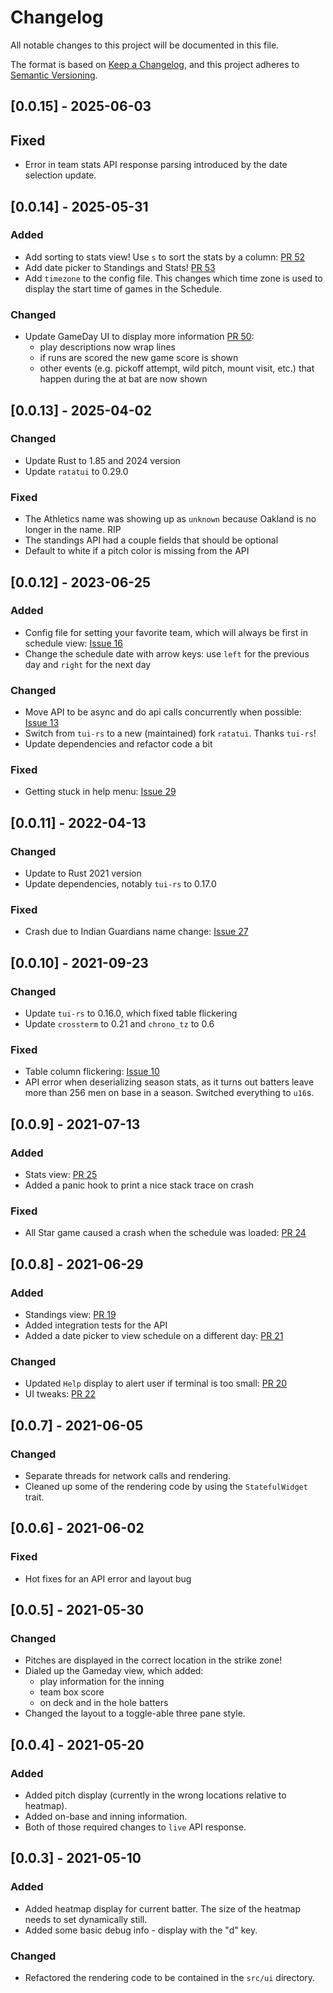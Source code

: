 # Changelog

All notable changes to this project will be documented in this file.

The format is based on [Keep a Changelog](https://keepachangelog.com/en/1.0.0/),
and this project adheres to [Semantic Versioning](https://semver.org/spec/v2.0.0.html).

## [0.0.15] - 2025-06-03

## Fixed

- Error in team stats API response parsing introduced by the date selection update.

## [0.0.14] - 2025-05-31

### Added

- Add sorting to stats view! Use `s` to sort the stats by a column: [PR 52](https://github.com/mlb-rs/mlbt/pull/52)
- Add date picker to Standings and Stats! [PR 53](https://github.com/mlb-rs/mlbt/pull/53)
- Add `timezone` to the config file. This changes which time zone is used to 
  display the start time of games in the Schedule.

### Changed

- Update GameDay UI to display more information [PR 50](https://github.com/mlb-rs/mlbt/pull/50):
  - play descriptions now wrap lines
  - if runs are scored the new game score is shown
  - other events (e.g. pickoff attempt, wild pitch, mount visit, etc.) that
    happen during the at bat are now shown

## [0.0.13] - 2025-04-02

### Changed

- Update Rust to 1.85 and 2024 version
- Update `ratatui` to 0.29.0

### Fixed

- The Athletics name was showing up as `unknown` because Oakland is no longer in
  the name. RIP
- The standings API had a couple fields that should be optional
- Default to white if a pitch color is missing from the API

## [0.0.12] - 2023-06-25

### Added

- Config file for setting your favorite team, which will always be first in 
  schedule view: [Issue 16](https://github.com/mlb-rs/mlbt/issues/16)
- Change the schedule date with arrow keys: use `left` for the previous day and
  `right` for the next day

### Changed

- Move API to be async and do api calls concurrently when possible: [Issue 13](https://github.com/mlb-rs/mlbt/issues/13)
- Switch from `tui-rs` to a new (maintained) fork `ratatui`. Thanks `tui-rs`!
- Update dependencies and refactor code a bit

### Fixed

- Getting stuck in help menu: [Issue 29](https://github.com/mlb-rs/mlbt/issues/29)

## [0.0.11] - 2022-04-13

### Changed

- Update to Rust 2021 version
- Update dependencies, notably `tui-rs` to 0.17.0

### Fixed

- Crash due to Indian Guardians name change: [Issue 27](https://github.com/mlb-rs/mlbt/issues/27)

## [0.0.10] - 2021-09-23

### Changed

- Update `tui-rs` to 0.16.0, which fixed table flickering
- Update `crossterm` to 0.21 and `chrono_tz` to 0.6

### Fixed

- Table column flickering: [Issue 10](https://github.com/mlb-rs/mlbt/issues/10)
- API error when deserializing season stats, as it turns out batters leave more
  than 256 men on base in a season. Switched everything to `u16`s.

## [0.0.9] - 2021-07-13

### Added

- Stats view: [PR 25](https://github.com/mlb-rs/mlbt/pull/25)
- Added a panic hook to print a nice stack trace on crash

### Fixed

- All Star game caused a crash when the schedule was loaded: [PR 24](https://github.com/mlb-rs/mlbt/pull/24)

## [0.0.8] - 2021-06-29

### Added

- Standings view: [PR 19](https://github.com/mlb-rs/mlbt/pull/19)
- Added integration tests for the API
- Added a date picker to view schedule on a different day: [PR 21](https://github.com/mlb-rs/mlbt/pull/21)

### Changed

- Updated `Help` display to alert user if terminal is too small: [PR 20](https://github.com/mlb-rs/mlbt/pull/20)
- UI tweaks: [PR 22](https://github.com/mlb-rs/mlbt/pull/22)

## [0.0.7] - 2021-06-05

### Changed

- Separate threads for network calls and rendering.
- Cleaned up some of the rendering code by using the `StatefulWidget` trait.

## [0.0.6] - 2021-06-02

### Fixed

- Hot fixes for an API error and layout bug

## [0.0.5] - 2021-05-30

### Changed

- Pitches are displayed in the correct location in the strike zone!
- Dialed up the Gameday view, which added:
  - play information for the inning
  - team box score
  - on deck and in the hole batters
- Changed the layout to a toggle-able three pane style.

## [0.0.4] - 2021-05-20

### Added

- Added pitch display (currently in the wrong locations relative to heatmap).
- Added on-base and inning information.
- Both of those required changes to `live` API response.

## [0.0.3] - 2021-05-10

### Added

- Added heatmap display for current batter. The size of the heatmap needs to set dynamically still.
- Added some basic debug info - display with the "d" key.

### Changed

- Refactored the rendering code to be contained in the `src/ui` directory.

